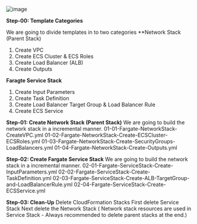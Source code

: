 ![image](https://github.com/user-attachments/assets/bb86c43f-cf9c-45c3-911e-5b11c10fad57)

**Step-00: Template Categories**

We are going to divide templates in to two categories
**Network Stack (Parent Stack)
1. Create VPC
2. Create ECS Cluster & ECS Roles
3. Create Load Balancer (ALB)
4. Create Outputs

**Faragte Service Stack**
1. Create Input Parameters
2. Create Task Definition
3. Create Load Balancer Target Group & Load Balancer Rule
4. Create ECS Service
   
**Step-01: Create Network Stack (Parent Stack)**
We are going to build the network stack in a incremental manner.
01-01-Fargate-NetworkStack-CreateVPC.yml
01-02-Fargate-NetworkStack-Create-ECSCluster-ECSRoles.yml
01-03-Fargate-NetworkStack-Create-SecurityGroups-LoadBalancers.yml
01-04-Fargate-NetworkStack-Create-Outputs.yml

**Step-02: Create Fargate Service Stack**
We are going to build the network stack in a incremental manner.
02-01-Fargate-ServiceStack-Create-InputParameters.yml
02-02-Fargate-ServiceStack-Create-TaskDefinition.yml
02-03-Fargate-ServiceStack-Create-ALB-TargetGroup-and-LoadBalancerRule.yml
02-04-Fargate-ServiceStack-Create-ECSService.yml

**Step-03: Clean-Up**
Delete CloudFormation Stacks
First delete Service Stack
Next delete the Network Stack ( Network stack resources are used in Service Stack - Always recommended to delete parent stacks at the end.)
